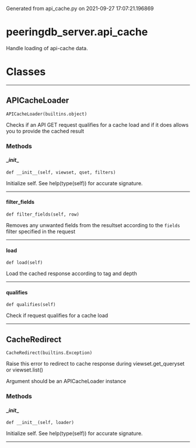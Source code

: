 Generated from api_cache.py on 2021-09-27 17:07:21.196869

# peeringdb_server.api_cache

Handle loading of api-cache data.

# Classes
---

## APICacheLoader

```
APICacheLoader(builtins.object)
```

Checks if an API GET request qualifies for a cache load
and if it does allows you to provide the cached result


### Methods

#### \__init__
`def __init__(self, viewset, qset, filters)`

Initialize self.  See help(type(self)) for accurate signature.

---
#### filter_fields
`def filter_fields(self, row)`

Removes any unwanted fields from the resultset
according to the `fields` filter specified in the request

---
#### load
`def load(self)`

Load the cached response according to tag and depth

---
#### qualifies
`def qualifies(self)`

Check if request qualifies for a cache load

---

## CacheRedirect

```
CacheRedirect(builtins.Exception)
```

Raise this error to redirect to cache response during viewset.get_queryset
or viewset.list()

Argument should be an APICacheLoader instance


### Methods

#### \__init__
`def __init__(self, loader)`

Initialize self.  See help(type(self)) for accurate signature.

---
